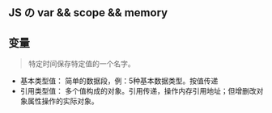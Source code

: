  ## JS の var && scope && memory

 ## 变量
 > 特定时间保存特定值的一个名字。

 - 基本类型值： 简单的数据段，例：5种基本数据类型。按值传递
 - 引用类型值： 多个值构成的对象。引用传递，操作内存引用地址；但增删改对象属性操作的实际对象。